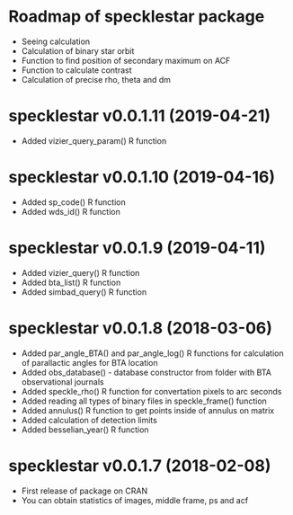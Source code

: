 # Roadmap of specklestar package

- Seeing calculation
- Calculation of binary star orbit
- Function to find position of secondary maximum on ACF
- Function to calculate contrast
- Calculation of precise rho, theta and dm

# specklestar v0.0.1.11 (2019-04-21)
* Added vizier_query_param() R function

# specklestar v0.0.1.10 (2019-04-16)
* Added sp_code() R function
* Added wds_id() R function

# specklestar v0.0.1.9 (2019-04-11)

* Added vizier_query() R function
* Added bta_list() R function
* Added simbad_query() R function

# specklestar v0.0.1.8 (2018-03-06)

* Added par_angle_BTA() and par_angle_log() R functions for
  calculation of parallactic angles for BTA location
* Added obs_database() - database constructor from folder with
  BTA observational journals
* Added speckle_rho() R function for convertation pixels to arc seconds
* Added reading all types of binary files in speckle_frame() function
* Added annulus() R function to get points inside of annulus on matrix
* Added calculation of detection limits
* Added besselian_year() R function

# specklestar v0.0.1.7 (2018-02-08)

* First release of package on CRAN
* You can obtain statistics of images, middle frame, ps and acf
